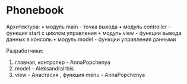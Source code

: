 # Phonebook

Архитектура: 
•	модуль main - точка выхода 
•	модуль controller - функция start с циклом управления 
•	модуль view - функции вывода данных в консоль 
•	модуль model - функции управления данными


Разработчики:
1.	главная, контролер - AnnaPopchenya
2.	model - AleksandraIrbis
3.	view - Анастасия , функция menu - AnnaPopchenya

